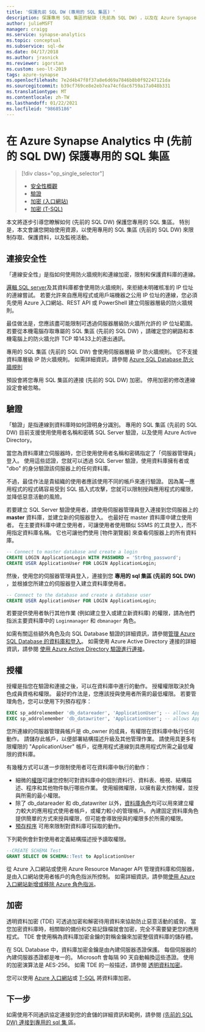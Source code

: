 ```yaml
---
title: '保護先前 SQL DW (專用的 SQL 集區) '
description: 保護專用 SQL 集區的秘訣 (先前為 SQL DW) ，以及在 Azure Synapse Analytics 中開發解決方案。
author: julieMSFT
manager: craigg
ms.service: synapse-analytics
ms.topic: conceptual
ms.subservice: sql-dw
ms.date: 04/17/2018
ms.author: jrasnick
ms.reviewer: igorstan
ms.custom: seo-lt-2019
tags: azure-synapse
ms.openlocfilehash: 7e2d4b47f8f37a8e6d69a7846b8b0f92247121da
ms.sourcegitcommit: b39cf769ce8e2eb7ea74cfdac6759a17a048b331
ms.translationtype: MT
ms.contentlocale: zh-TW
ms.lasthandoff: 01/22/2021
ms.locfileid: "98685186"
---
```

# <a name="secure-a-dedicated-sql-pool-formerly-sql-dw-in-azure-synapse-analytics"></a>在 Azure Synapse Analytics 中 (先前的 SQL DW) 保護專用的 SQL 集區

> [!div class="op_single_selector"]
>
> * [安全性概觀](sql-data-warehouse-overview-manage-security.md)
> * [驗證](sql-data-warehouse-authentication.md)
> * [加密 (入口網站)](sql-data-warehouse-encryption-tde.md)
> * [加密 (T-SQL)](sql-data-warehouse-encryption-tde-tsql.md)

本文將逐步引導您瞭解如何 (先前的 SQL DW) 保護您專用的 SQL 集區。 特別是，本文會讓您開始使用資源，以使用專用的 SQL 集區 (先前的 SQL DW) 來限制存取、保護資料，以及監視活動。

## <a name="connection-security"></a>連接安全性

「連線安全性」是指如何使用防火牆規則和連線加密，限制和保護資料庫的連線。

[邏輯 SQL server](../../azure-sql/database/logical-servers.md)及其資料庫都會使用防火牆規則，來拒絕未明確核准的 IP 位址的連線嘗試。 若要允許來自應用程式或用戶端機器之公用 IP 位址的連線，您必須先使用 Azure 入口網站、REST API 或 PowerShell 建立伺服器層級的防火牆規則。

最佳做法是，您應該盡可能限制可透過伺服器層級防火牆所允許的 IP 位址範圍。  若要從本機電腦存取專屬的 SQL 集區 (先前的 SQL DW) ，請確定您的網路和本機電腦上的防火牆允許 TCP 埠1433上的連出通訊。  

專用的 SQL 集區 (先前的 SQL DW) 會使用伺服器層級 IP 防火牆規則。 它不支援資料庫層級 IP 防火牆規則。 如需詳細資訊，請參閱 [Azure SQL Database 防火牆規則](../../azure-sql/database/firewall-configure.md?toc=/azure/synapse-analytics/sql-data-warehouse/toc.json&bc=/azure/synapse-analytics/sql-data-warehouse/breadcrumb/toc.json)

預設會將您專用 SQL 集區的連接 (先前的 SQL DW) 加密。  停用加密的修改連線設定會被忽略。

## <a name="authentication"></a>驗證

「驗證」是指連線到資料庫時如何證明身分識別。 專用的 SQL 集區 (先前的 SQL DW) 目前支援使用使用者名稱和密碼 SQL Server 驗證，以及使用 Azure Active Directory。

當您為資料庫建立伺服器時，您已使用使用者名稱和密碼指定了「伺服器管理員」登入。 使用這些認證，您就可以透過 SQL Server 驗證，使用資料庫擁有者或 "dbo" 的身分驗證該伺服器上的任何資料庫。

不過，最佳作法是貴組織的使用者應該使用不同的帳戶來進行驗證。 因為萬一應用程式的程式碼容易受到 SQL 插入式攻擊，您就可以限制授與應用程式的權限，並降低惡意活動的風險。

若要建立 SQL Server 驗證使用者，請使用伺服器管理員登入連接到您伺服器上的 **master** 資料庫，並建立新的伺服器登入。  也最好在 master 資料庫中建立使用者。 在主要資料庫中建立使用者，可讓使用者使用類似 SSMS 的工具登入，而不用指定資料庫名稱。  它也可讓他們使用 [物件瀏覽器] 來查看伺服器上的所有資料庫。

```sql
-- Connect to master database and create a login
CREATE LOGIN ApplicationLogin WITH PASSWORD = 'Str0ng_password';
CREATE USER ApplicationUser FOR LOGIN ApplicationLogin;
```

然後，使用您的伺服器管理員登入，連接到您 **專用的 sql 集區 (先前的 SQL DW)** ，並根據您所建立的伺服器登入建立資料庫使用者。

```sql
-- Connect to the database and create a database user
CREATE USER ApplicationUser FOR LOGIN ApplicationLogin;
```

若要提供使用者執行其他作業 (例如建立登入或建立新資料庫) 的權限，請為他們指派主要資料庫中的 `Loginmanager` 和 `dbmanager` 角色。

如需有關這些額外角色及向 SQL Database 驗證的詳細資訊，請參閱[管理 Azure SQL Database 的資料庫和登入](../../azure-sql/database/logins-create-manage.md?toc=/azure/synapse-analytics/sql-data-warehouse/toc.json&bc=/azure/synapse-analytics/sql-data-warehouse/breadcrumb/toc.json)。  如需使用 Azure Active Directory 連接的詳細資訊，請參閱 [使用 Azure Active Directory 驗證進行連接](sql-data-warehouse-authentication.md)。

## <a name="authorization"></a>授權

授權是指您在驗證和連接之後，可以在資料庫中進行的動作。 授權權限取決於角色成員資格和權限。 最好的作法是，您應該授與使用者所需的最低權限。 若要管理角色，您可以使用下列預存程序：

```sql
EXEC sp_addrolemember 'db_datareader', 'ApplicationUser'; -- allows ApplicationUser to read data
EXEC sp_addrolemember 'db_datawriter', 'ApplicationUser'; -- allows ApplicationUser to write data
```

您所連線的伺服器管理員帳戶是 db_owner 的成員，有權限在資料庫中執行任何動作。 請儲存此帳戶，以便部署結構描述升級及其他管理作業。 請使用具更多有限權限的 "ApplicationUser" 帳戶，從應用程式連線到具應用程式所需之最低權限的資料庫。

有幾種方式可以進一步限制使用者可在資料庫中執行的動作：

* 細微的[權限](/sql/relational-databases/security/permissions-database-engine?toc=/azure/synapse-analytics/sql-data-warehouse/toc.json&bc=/azure/synapse-analytics/sql-data-warehouse/breadcrumb/toc.json&view=azure-sqldw-latest&preserve-view=true)可讓您控制可對資料庫中的個別資料行、資料表、檢視、結構描述、程序和其他物件執行哪些作業。 使用細微權限，以擁有最大控制權，並授與所需的最小權限。
* 除了 db_datareader 和 db_datawriter 以外，[資料庫角色](/sql/relational-databases/security/authentication-access/database-level-roles?toc=/azure/synapse-analytics/sql-data-warehouse/toc.json&bc=/azure/synapse-analytics/sql-data-warehouse/breadcrumb/toc.json&view=azure-sqldw-latest&preserve-view=true)均可以用來建立權力較大的應用程式使用者帳戶，或權力較小的管理帳戶。 內建固定資料庫角色提供簡單的方式來授與權限，但可能會導致授與的權限多於所需的權限。
* [預存程序](/sql/relational-databases/stored-procedures/stored-procedures-database-engine?toc=/azure/synapse-analytics/sql-data-warehouse/toc.json&bc=/azure/synapse-analytics/sql-data-warehouse/breadcrumb/toc.json&view=azure-sqldw-latest&preserve-view=true) 可用來限制對資料庫可採取的動作。

下列範例會針對使用者定義結構描述授予讀取權限。

```sql
--CREATE SCHEMA Test
GRANT SELECT ON SCHEMA::Test to ApplicationUser
```

從 Azure 入口網站或使用 Azure Resource Manager API 管理資料庫和伺服器，是由入口網站使用者帳戶的角色指派所控制。 如需詳細資訊，請參閱[使用 Azure 入口網站新增或移除 Azure 角色指派](../../role-based-access-control/role-assignments-portal.md?toc=/azure/synapse-analytics/sql-data-warehouse/toc.json&bc=/azure/synapse-analytics/sql-data-warehouse/breadcrumb/toc.json)。

## <a name="encryption"></a>加密

透明資料加密 (TDE) 可透過加密和解密待用資料來協助防止惡意活動的威脅。 當您加密資料庫時，相關聯的備份和交易記錄檔就會加密，完全不需要變更您的應用程式。 TDE 會使用稱為資料庫加密金鑰的對稱金鑰來加密整個資料庫的儲存體。

在 SQL Database 中，資料庫加密金鑰是由內建伺服器憑證保護。 每個伺服器的內建伺服器憑證都是唯一的。 Microsoft 會每隔 90 天自動輪換這些憑證。 使用的加密演算法是 AES-256。 如需 TDE 的一般描述，請參閱 [透明資料加密](/sql/relational-databases/security/encryption/transparent-data-encryption?toc=/azure/synapse-analytics/sql-data-warehouse/toc.json&bc=/azure/synapse-analytics/sql-data-warehouse/breadcrumb/toc.json&view=azure-sqldw-latest&preserve-view=true)。

您可以使用 [Azure 入口網站](sql-data-warehouse-encryption-tde.md)或 [T-SQL](sql-data-warehouse-encryption-tde-tsql.md) 將資料庫加密。

## <a name="next-steps"></a>下一步

如需使用不同通訊協定連接到您的倉儲的詳細資訊和範例，請參閱 [ (先前的 SQL DW) 連接到專用的 sql 集 ](sql-data-warehouse-connect-overview.md)區。
